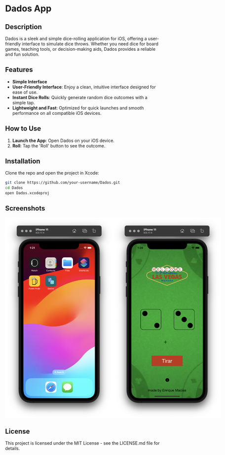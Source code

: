 # Dados App

## Description
Dados is a sleek and simple dice-rolling application for iOS, offering a user-friendly interface to simulate dice throws. Whether you need dice for board games, teaching tools, or decision-making aids, Dados provides a reliable and fun solution.

## Features
- **Simple Interface**
- **User-Friendly Interface**: Enjoy a clean, intuitive interface designed for ease of use.
- **Instant Dice Rolls**: Quickly generate random dice outcomes with a simple tap.
- **Lightweight and Fast**: Optimized for quick launches and smooth performance on all compatible iOS devices.

## How to Use
1. **Launch the App**: Open Dados on your iOS device.
3. **Roll**: Tap the 'Roll' button to see the outcome.

## Installation
  Clone the repo and open the project in Xcode:
  ```bash
  git clone https://github.com/your-username/Dados.git
  cd Dados
  open Dados.xcodeproj
  ```
## Screenshots
<div style="display:flex; justify-content:space-between; align-items:center;">
  <img src="https://github.com/Enrique-Macias/iOS_Dice-Game/blob/main/App-Imgs/Logo.png" width="350" /> 
  <img src="https://github.com/Enrique-Macias/iOS_Dice-Game/blob/main/App-Imgs/Interface.png" width="350" />
</div>

## License 
This project is licensed under the MIT License - see the LICENSE.md file for details.
